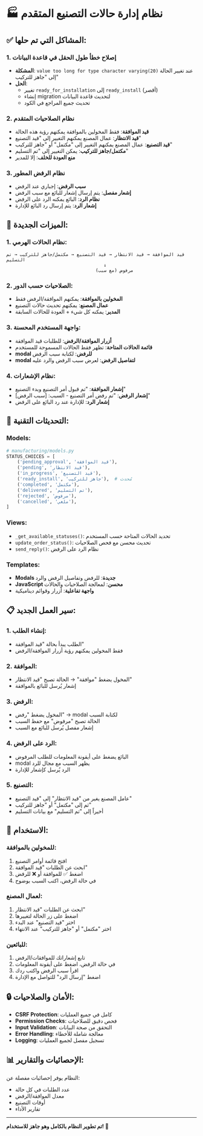 # 🏭 نظام إدارة حالات التصنيع المتقدم

## ✅ المشاكل التي تم حلها:

### 1. **إصلاح خطأ طول الحقل في قاعدة البيانات**
- **المشكلة**: `value too long for type character varying(20)` عند تغيير الحالة إلى "جاهز للتركيب"
- **الحل**: 
  - تغيير `ready_for_installation` إلى `ready_install` (أقصر)
  - إنشاء migration لتحديث قاعدة البيانات
  - تحديث جميع المراجع في الكود

### 2. **نظام الصلاحيات المتقدم**
- **قيد الموافقة**: فقط المخولين بالموافقة يمكنهم رؤية هذه الحالة
- **قيد الانتظار**: عمال المصنع يمكنهم التغيير إلى "قيد التصنيع"
- **قيد التصنيع**: عمال المصنع يمكنهم التغيير إلى "مكتمل" أو "جاهز للتركيب"
- **مكتمل/جاهز للتركيب**: يمكن التغيير إلى "تم التسليم"
- **منع العودة للخلف**: إلا للمدير

### 3. **نظام الرفض المطور**
- **سبب الرفض**: إجباري عند الرفض
- **إشعار مفصل**: يتم إرسال إشعار للبائع مع سبب الرفض
- **نظام الرد**: البائع يمكنه الرد على الرفض
- **إشعار الرد**: يتم إرسال رد البائع للإدارة

## 🎯 الميزات الجديدة:

### **1. نظام الحالات الهرمي:**
```
قيد الموافقة → قيد الانتظار → قيد التصنيع → مكتمل/جاهز للتركيب → تم التسليم
                                    ↓
                                 مرفوض (مع سبب)
```

### **2. الصلاحيات حسب الدور:**
- **المخولين بالموافقة**: يمكنهم الموافقة/الرفض فقط
- **عمال المصنع**: يمكنهم تحديث حالات التصنيع
- **المدير**: يمكنه كل شيء + العودة للحالات السابقة

### **3. واجهة المستخدم المحسنة:**
- **أزرار الموافقة/الرفض**: للطلبات قيد الموافقة
- **قائمة الحالات المتاحة**: تظهر فقط الحالات المسموحة للمستخدم
- **modal للرفض**: لكتابة سبب الرفض
- **modal لتفاصيل الرفض**: لعرض سبب الرفض والرد عليه

### **4. نظام الإشعارات:**
- **إشعار الموافقة**: "تم قبول أمر التصنيع وبدء التصنيع"
- **إشعار الرفض**: "تم رفض أمر التصنيع - السبب: [سبب الرفض]"
- **إشعار الرد**: للإدارة عند رد البائع على الرفض

## 🔧 التحديثات التقنية:

### **Models:**
```python
# manufacturing/models.py
STATUS_CHOICES = [
    ('pending_approval', 'قيد الموافقة'),
    ('pending', 'قيد الانتظار'),
    ('in_progress', 'قيد التصنيع'),
    ('ready_install', 'جاهز للتركيب'),  # مُحدث
    ('completed', 'مكتمل'),
    ('delivered', 'تم التسليم'),
    ('rejected', 'مرفوض'),
    ('cancelled', 'ملغي'),
]
```

### **Views:**
- `_get_available_statuses()`: تحديد الحالات المتاحة حسب المستخدم
- `update_order_status()`: تحديث محسن مع فحص الصلاحيات
- `send_reply()`: نظام الرد على الرفض

### **Templates:**
- **Modals جديدة**: للرفض وتفاصيل الرفض والرد
- **JavaScript محسن**: لمعالجة الصلاحيات والحالات
- **واجهة تفاعلية**: أزرار وقوائم ديناميكية

## 📋 سير العمل الجديد:

### **1. إنشاء الطلب:**
- الطلب يبدأ بحالة "قيد الموافقة"
- فقط المخولين يمكنهم رؤية أزرار الموافقة/الرفض

### **2. الموافقة:**
- المخول يضغط "موافقة" → الحالة تصبح "قيد الانتظار"
- إشعار يُرسل للبائع بالموافقة

### **3. الرفض:**
- المخول يضغط "رفض" → modal لكتابة السبب
- الحالة تصبح "مرفوض" مع حفظ السبب
- إشعار مفصل يُرسل للبائع مع السبب

### **4. الرد على الرفض:**
- البائع يضغط على أيقونة المعلومات للطلب المرفوض
- modal يظهر السبب مع مجال للرد
- الرد يُرسل كإشعار للإدارة

### **5. التصنيع:**
- عامل المصنع يغير من "قيد الانتظار" إلى "قيد التصنيع"
- ثم إلى "مكتمل" أو "جاهز للتركيب"
- أخيراً إلى "تم التسليم" مع بيانات التسليم

## 🚀 الاستخدام:

### **للمخولين بالموافقة:**
1. افتح قائمة أوامر التصنيع
2. ابحث عن الطلبات "قيد الموافقة"
3. اضغط ✅ للموافقة أو ❌ للرفض
4. في حالة الرفض، اكتب السبب بوضوح

### **لعمال المصنع:**
1. ابحث عن الطلبات "قيد الانتظار"
2. اضغط على زر الحالة لتغييرها
3. اختر "قيد التصنيع" عند البدء
4. اختر "مكتمل" أو "جاهز للتركيب" عند الانتهاء

### **للبائعين:**
1. تابع إشعاراتك للموافقات/الرفض
2. في حالة الرفض، اضغط على أيقونة المعلومات
3. اقرأ سبب الرفض واكتب ردك
4. اضغط "إرسال الرد" للتواصل مع الإدارة

## 🔒 الأمان والصلاحيات:

- **CSRF Protection**: كامل في جميع العمليات
- **Permission Checks**: فحص دقيق للصلاحيات
- **Input Validation**: التحقق من صحة البيانات
- **Error Handling**: معالجة شاملة للأخطاء
- **Logging**: تسجيل مفصل لجميع العمليات

## 📊 الإحصائيات والتقارير:

النظام يوفر إحصائيات مفصلة عن:
- عدد الطلبات في كل حالة
- معدل الموافقة/الرفض
- أوقات التصنيع
- تقارير الأداء

---

**تم تطوير النظام بالكامل وهو جاهز للاستخدام! 🎉** 